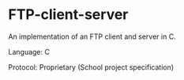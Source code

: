 # FTP-client-server

An implementation of an FTP client and server in C.

Language: C

Protocol: Proprietary (School project specification)
